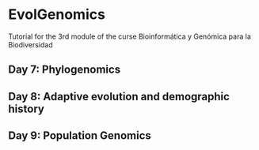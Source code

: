 # EvolGenomics
Tutorial for the 3rd module of the curse Bioinformática y Genómica para la Biodiversidad

## Day 7: Phylogenomics

## Day 8: Adaptive evolution and demographic history

## Day 9: Population Genomics
